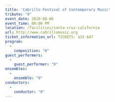 ```yaml
---
title: 'Cabrillo Festival of Contemporary Music'
tribute: "0"
event_date: 2010-08-06
event_time: 08:00 PM
location: /facilities/santa-cruz-california
url: http://www.cabrillomusic.org
ticket_information_url: TICKETS: $32-$47
program: 
  -
    composition: "0"
guest_performers: 
  -
    guest_performer: "0"
ensembles: 
  -
    ensemble: "0"
conductors: 
  -
    conductor: "0"
---
```

